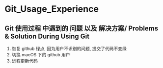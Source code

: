 # Git_Usage_Experience

## Git 使用过程 中遇到的 问题 以及 解决方案/ Problems &amp; Solution During Using Git

1. 恢复 github 绿点, 因为用户不识别的问题, 提交了代码不变绿
2. 切换 macOS 下的 github 用户
3. 远程更新代码
